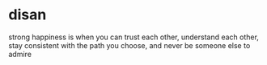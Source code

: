 # disan
strong happiness is when you can trust each other, understand each other, stay consistent with the path you choose, and never be someone else to admire
